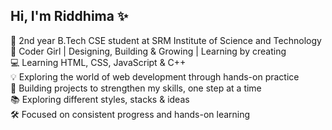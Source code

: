 ## Hi, I'm Riddhima ✨

🧠 2nd year B.Tech CSE student at SRM Institute of Science and Technology<br/>
🌟 Coder Girl | Designing, Building & Growing | Learning by creating<br/>
💻 Learning HTML, CSS, JavaScript & C++<br/>
💡 Exploring the world of web development through hands-on practice<br/>
🎯 Building projects to strengthen my skills, one step at a time<br/>
📚 Exploring different styles, stacks & ideas<br/>
🛠️ Focused on consistent progress and hands-on learning<br/>

